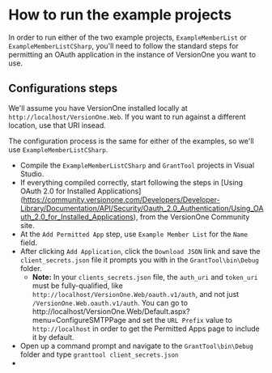 How to run the example projects
===============================

In order to run either of the two example projects, `ExampleMemberList` or `ExampleMemberListCSharp`, you'll need to follow the standard steps for permitting an OAuth application in the instance of VersionOne you want to use.

Configurations steps
--------------------

We'll assume you have VersionOne installed locally at `http://localhost/VersionOne.Web`. If you want to run against a different location, use that URI insead.

The configuration process is the same for either of the examples, so we'll use `ExampleMemberListCSharp`.

* Compile the `ExampleMemberListCSharp` and `GrantTool` projects in Visual Studio.
* If everything compiled correctly, start following the steps in [Using OAuth 2.0 for Installed Applications]
(https://community.versionone.com/Developers/Developer-Library/Documentation/API/Security/Oauth_2.0_Authentication/Using_OAuth_2.0_for_Installed_Applications), from the VersionOne Community site.
* At the `Add Permitted App` step, use `Example Member List` for the `Name` field.
* After clicking `Add Application`, click the `Download JSON` link and save the `client_secrets.json` file it prompts you with in the `GrantTool\bin\Debug` folder.
    * **Note:** In your `clients_secrets.json` file, the `auth_uri` and `token_uri` must be fully-qualified, like  `http://localhost/VersionOne.Web/oauth.v1/auth`, and not just `/VersionOne.Web.oauth.v1/auth`. You can go to http://localhost/VersionOne.Web/Default.aspx?menu=ConfigureSMTPPage and set the `URL Prefix` value to `http://localhost` in order to get the Permitted Apps page to include it by default.
* Open up a command prompt and navigate to the `GrantTool\bin\Debug` folder and type `granttool client_secrets.json`
* 


